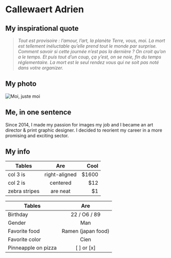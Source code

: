 # Callewaert Adrien

## My inspirational quote 

>*Tout est provisoire : l’amour, l’art, la planète Terre, vous, moi. La mort est tellement inéluctable qu’elle prend tout le monde par surprise. Comment savoir si cette journée n’est pas la dernière ? On croit qu’on a le temps. Et puis tout d’un coup, ça y’est, on se noie, fin du temps réglementaire.
La mort est le seul rendez vous qui ne soit pas noté dans votre organizer.*


## My photo 

![Moi, juste moi](https://media-exp1.licdn.com/dms/image/C4D03AQFunsACMWuiMQ/profile-displayphoto-shrink_200_200/0/1589024347402?e=1615420800&v=beta&t=WNIUd-5ImyU8aYR3FiAY-S4J4tzi143ED0fFkoYnxc8)


## Me, in one sentence 

Since 2014, I made my passion for images my job and I became an art director & print graphic designer.
I decided to reorient my career in a more promising and exciting sector.


## My info

 | Tables        | Are           | Cool  |
| ------------- |:-------------:| -----:|
| col 3 is      | right-aligned | $1600 |
| col 2 is      | centered      |   $12 |
| zebra stripes | are neat      |    $1 |


 | Tables        | Are           |
| ------------- |:-------------:|
| Birthday      | 22 / O6 / 89 |
| Gender      | Man      |
| Favorite food | Ramen (japan food)      |
| Favorite color | Cien        |
| Pinneapple on pizza | [ ]  or   [x]    |
